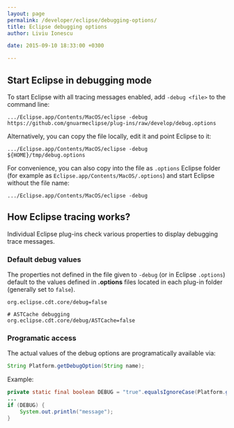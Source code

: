 ```yaml
---
layout: page
permalink: /developer/eclipse/debugging-options/
title: Eclipse debugging options
author: Liviu Ionescu

date: 2015-09-10 18:33:00 +0300

---
```


## Start Eclipse in debugging mode

To start Eclipse with all tracing messages enabled, add `-debug <file>` to the command line:

```
.../Eclipse.app/Contents/MacOS/eclipse -debug https://github.com/gnuarmeclipse/plug-ins/raw/develop/debug.options
```

Alternatively, you can copy the file locally, edit it and point Eclipse to it:

```
.../Eclipse.app/Contents/MacOS/eclipse -debug ${HOME}/tmp/debug.options
```

For convenience, you can also copy into the file as `.options` Eclipse folder (for example as `Eclipse.app/Contents/MacOS/.options`) and start Eclipse without the file name:

```
.../Eclipse.app/Contents/MacOS/eclipse -debug
```

## How Eclipse tracing works?

Individual Eclipse plug-ins check various properties to display debugging trace messages.

### Default debug values

The properties not defined in the file given to `-debug` (or in Eclipse `.options`) default to the values defined in **.options** files located in each plug-in folder (generally set to `false`).

```
org.eclipse.cdt.core/debug=false

# ASTCache debugging
org.eclipse.cdt.core/debug/ASTCache=false
```

### Programatic access

The actual values of the debug options are programatically available via:

```java
String Platform.getDebugOption(String name);
```

Example:

```java
private static final boolean DEBUG = "true".equalsIgnoreCase(Platform.getDebugOption("org.eclipse.cdt.core/debug/ASTCache"));
...
if (DEBUG) {
    System.out.println("message");
}
```
